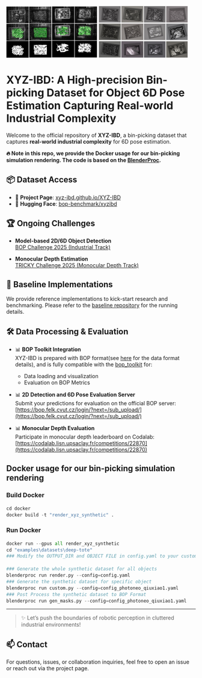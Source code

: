 <p align="left">
  <img src="images/label_vis.png"  width="48%"/>
  <img src="images/synthetic_vis.png" width="47%"/>
</p>

# XYZ-IBD: A High-precision Bin-picking Dataset for Object 6D Pose Estimation Capturing Real-world Industrial Complexity

Welcome to the official repository of **XYZ-IBD**, a bin-picking dataset that captures **real-world industrial complexity** for 6D pose estimation.

**🔥 Note in this repo, we provide the Docker usage for our bin-picking simulation rendering. The code is based on the [BlenderProc](https://github.com/DLR-RM/BlenderProc).**


## 📦 Dataset Access

- 🔗 **Project Page**: [xyz-ibd.github.io/XYZ-IBD](https://xyz-ibd.github.io/XYZ-IBD)
- 🤗 **Hugging Face**: [bop-benchmark/xyzibd](https://huggingface.co/datasets/bop-benchmark/xyzibd)



## 🏆 Ongoing Challenges

- **Model-based 2D/6D Object Detection**  
  [BOP Challenge 2025 (Industrial Track)](https://bop.felk.cvut.cz/challenges/)

- **Monocular Depth Estimation**  
  [TRICKY Challenge 2025 (Monocular Depth Track)](https://sites.google.com/view/iccv25tricky/home#h.9sn9fynz7to1)



## 🚀 Baseline Implementations

We provide reference implementations to kick-start research and benchmarking.
Please refer to the [baseline repository](https://github.com/GodZarathustra/Baselines-for-Industrial-Bin-Picking-BOP2025) for the running details.



## 🛠️ Data Processing & Evaluation

- 📊 **BOP Toolkit Integration**  
  XYZ-IBD is prepared with BOP format(see [here](https://github.com/thodan/bop_toolkit/blob/master/docs/bop_datasets_format.md) for the data format details), and is fully compatible with the [bop_toolkit](https://github.com/thodan/bop_toolkit) for:
  - Data loading and visualization
  - Evaluation on BOP Metrics

- 📊  **2D Detection and 6D Pose Evaluation Server**  
  Submit your predictions for evaluation on the official BOP server:  
  [https://bop.felk.cvut.cz/login/?next=/sub_upload/](https://bop.felk.cvut.cz/login/?next=/sub_upload/)

- 📊  **Monocular Depth Evaluation**  
  Participate in monocular depth leaderboard on Codalab:  
  [https://codalab.lisn.upsaclay.fr/competitions/22870](https://codalab.lisn.upsaclay.fr/competitions/22870)



## Docker usage for our bin-picking simulation rendering

### Build Docker
 ```python
cd docker 
docker build -t "render_xyz_synthetic" .
```
### Run Docker
```python
docker run --gpus all render_xyz_synthetic
cd "examples\datasets\deep-tote"
### Modify the OUTPUT_DIR and OBJECT FILE in config.yaml to your custom path before run scripts!

### Generate the whole synthetic dataset for all objects
blenderproc run render.py --config=config.yaml
### Generate the synthetic dataset for specific object
blenderproc run custom.py --config=config_photoneo_qiuxiao1.yaml
### Post Process the synthetic dataset to BOP Format
blenderproc run gen_masks.py --config=config_photoneo_qiuxiao1.yaml
```


---
> ✨ Let’s push the boundaries of robotic perception in cluttered industrial environments!
## 📫 Contact

For questions, issues, or collaboration inquiries, feel free to open an issue or reach out via the project page.
